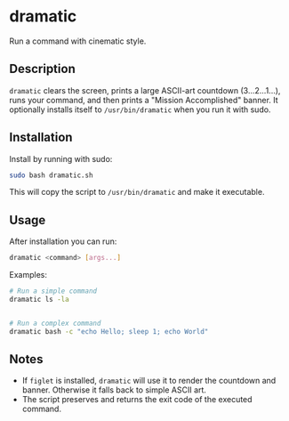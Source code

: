 # dramatic

Run a command with cinematic style.

## Description

`dramatic` clears the screen, prints a large ASCII-art countdown (3...2...1...), runs your command, and then prints a "Mission Accomplished" banner. It optionally installs itself to `/usr/bin/dramatic` when you run it with sudo.

## Installation

Install by running with sudo:

```bash
sudo bash dramatic.sh
```

This will copy the script to `/usr/bin/dramatic` and make it executable.

## Usage

After installation you can run:

```bash
dramatic <command> [args...]
```

Examples:

```bash
# Run a simple command
dramatic ls -la


# Run a complex command
dramatic bash -c "echo Hello; sleep 1; echo World"
```


## Notes
- If `figlet` is installed, `dramatic` will use it to render the countdown and banner. Otherwise it falls back to simple ASCII art.
- The script preserves and returns the exit code of the executed command.


